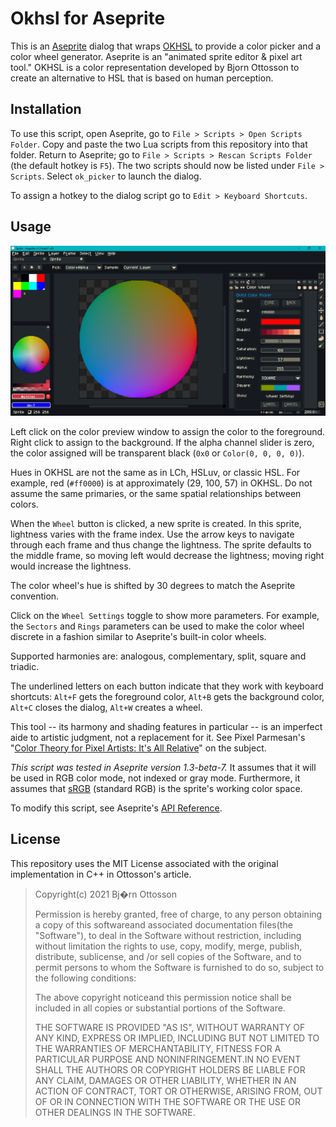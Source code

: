 # Okhsl for Aseprite

This is an [Aseprite](https://www.aseprite.org/) dialog that wraps [OKHSL](https://bottosson.github.io/posts/colorpicker/) to provide a color picker and a color wheel generator. Aseprite is an "animated sprite editor & pixel art tool." OKHSL is a color representation developed by Bjorn Ottosson to create an alternative to HSL that is based on human perception.

## Installation

To use this script, open Aseprite, go to `File > Scripts > Open Scripts Folder`. Copy and paste the two Lua scripts from this repository into that folder. Return to Aseprite; go to `File > Scripts > Rescan Scripts Folder` (the default hotkey is `F5`). The two scripts should now be listed under `File > Scripts`. Select `ok_picker` to launch the dialog.

To assign a hotkey to the dialog script go to `Edit > Keyboard Shortcuts`.

## Usage

![Screen Shot](screenshot.png)

Left click on the color preview window to assign the color to the foreground. Right click to assign to the background. If the alpha channel slider is zero, the color assigned will be transparent black (`0x0` or `Color(0, 0, 0, 0)`).

Hues in OKHSL are not the same as in LCh, HSLuv, or classic HSL. For example, red (`#ff0000`) is at approximately (29, 100, 57) in OKHSL. Do not assume the same primaries, or the same spatial relationships between colors.

When the `Wheel` button is clicked, a new sprite is created. In this sprite, lightness varies with the frame index. Use the arrow keys to navigate through each frame and thus change the lightness. The sprite defaults to the middle frame, so moving left would decrease the lightness; moving right would increase the lightness.

The color wheel's hue is shifted by 30 degrees to match the Aseprite convention.

Click on the `Wheel Settings` toggle to show more parameters. For example, the `Sectors` and `Rings` parameters can be used to make the color wheel discrete in a fashion similar to Aseprite's built-in color wheels.

Supported harmonies are: analogous, complementary, split, square and triadic.

The underlined letters on each button indicate that they work with keyboard shortcuts: `Alt+F` gets the foreground color, `Alt+B` gets the background color, `Alt+C` closes the dialog, `Alt+W` creates a wheel.

This tool -- its harmony and shading features in particular -- is an imperfect aide to artistic judgment, not a replacement for it. See Pixel Parmesan's "[Color Theory for Pixel Artists: It's All Relative](https://pixelparmesan.com/color-theory-for-pixel-artists-its-all-relative/)" on the subject.

_This script was tested in Aseprite version 1.3-beta-7._ It assumes that it will be used in RGB color mode, not indexed or gray mode. Furthermore, it assumes that [sRGB](https://www.wikiwand.com/en/SRGB) (standard RGB) is the sprite's working color space.

To modify this script, see Aseprite's [API Reference](https://github.com/aseprite/api).

## License

This repository uses the MIT License associated with the original implementation in C++ in Ottosson's article.

> Copyright(c) 2021 Bj�rn Ottosson
>
> Permission is hereby granted, free of charge, to any person obtaining a copy of
> this softwareand associated documentation files(the "Software"), to deal in
> the Software without restriction, including without limitation the rights to
> use, copy, modify, merge, publish, distribute, sublicense, and /or sell copies
> of the Software, and to permit persons to whom the Software is furnished to do
> so, subject to the following conditions:
>
> The above copyright noticeand this permission notice shall be included in all
> copies or substantial portions of the Software.
>
> THE SOFTWARE IS PROVIDED "AS IS", WITHOUT WARRANTY OF ANY KIND, EXPRESS OR
> IMPLIED, INCLUDING BUT NOT LIMITED TO THE WARRANTIES OF MERCHANTABILITY,
> FITNESS FOR A PARTICULAR PURPOSE AND NONINFRINGEMENT.IN NO EVENT SHALL THE
> AUTHORS OR COPYRIGHT HOLDERS BE LIABLE FOR ANY CLAIM, DAMAGES OR OTHER
> LIABILITY, WHETHER IN AN ACTION OF CONTRACT, TORT OR OTHERWISE, ARISING FROM,
> OUT OF OR IN CONNECTION WITH THE SOFTWARE OR THE USE OR OTHER DEALINGS IN THE
> SOFTWARE.